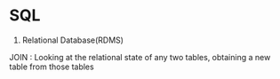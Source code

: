 # SQL

1) Relational Database(RDMS) 


JOIN : Looking at the relational state of any two tables, obtaining a new table from those tables


